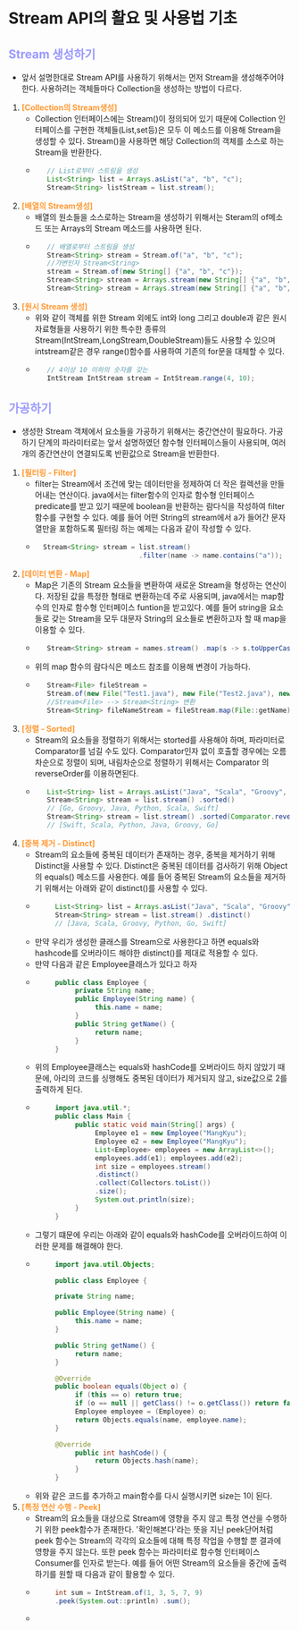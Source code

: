 # Stream API의 활요 및 사용법 기초
## __<span style="color:#9999ff">Stream 생성하기</span>__
- 앞서 설명한대로 Stream API를 사용하기 위해서는 먼저 Stream을 생성해주어야 한다. 사용하려는 객체들마다 Collection을 생성하는 방법이 다르다.
1. __<span style="color:#ff9933">[Collection의 Stream생성]</span>__
   - Collection 인터페이스에는 Stream()이 정의되어 있기 때문에 Collection 인터페이스를 구현한 객체들(List,set등)은 모두 이 메소드를 이용해 Stream을 생성할 수 있다. Stream()을 사용하면 해당 Collection의 객체를 소스로 하는 Stream을 반환한다.
   - ``` java 
        // List로부터 스트림을 생성 
        List<String> list = Arrays.asList("a", "b", "c"); 
        Stream<String> listStream = list.stream();
2. __<span style="color:#ff9933">[배열의 Stream생성]</span>__
   - 배열의 원소들을 소스로하는 Stream을 생성하기 위해서는 Steram의 of메소드 또는 Arrays의 Stream 메소드를 사용하면 된다.
   - ``` java 
        // 배열로부터 스트림을 생성 
        Stream<String> stream = Stream.of("a", "b", "c"); 
        //가변인자 Stream<String> 
        stream = Stream.of(new String[] {"a", "b", "c"}); 
        Stream<String> stream = Arrays.stream(new String[] {"a", "b", "c"}); 
        Stream<String> stream = Arrays.stream(new String[] {"a", "b", "c"}, 0, 3); //end범위 포함 x
3. __<span style="color:#ff9933">[원시 Stream 생성]</span>__
   - 위와 같이 객체를 위한 Stream 외에도 int와 long 그리고 double과 같은 원시 자료형들을 사용하기 위한 특수한 종류의 Stream(IntStream,LongStream,DoubleStream)들도 사용할 수 있으며 intstream같은 경우 range()함수를 사용하여 기존의 for문을 대체할 수 있다.
   - ``` java 
        // 4이상 10 이하의 숫자를 갖는 
        IntStream IntStream stream = IntStream.range(4, 10);
## __<span style="color:#9999ff">가공하기</span>__
- 생성한 Stream 객체에서 요소들을 가공하기 위해서는 중간연산이 필요하다. 가공하기 단계의 파라미터로는 앞서 설명하였던 함수형 인터페이스들이 사용되며, 여러 개의 중간연산이 연결되도록 반환값으로 Stream을 반환한다.
1. __<span style="color:#ff9933">[필터링 - Filter]</span>__
   - filter는 Stream에서 조건에 맞는 데이터만을 정제하여 더 작은 컬렉션을 만들어내는 연산이다. java에서는 filter함수의 인자로 함수형 인터페이스 predicate를 받고 있기 때문에 boolean을 반환하는 람다식을 작성하여 filter함수를 구현할 수 있다. 예를 들어 어떤 String의 stream에서 a가 들어간 문자열만을 포함하도록 필터링 하는 예제는 다음과 같이 작성할 수 있다.
    - ``` java
        Stream<String> stream = list.stream() 
                                .filter(name -> name.contains("a"));
2. __<span style="color:#ff9933">[데이터 변환 - Map]</span>__
   - Map은 기존의 Stream 요소들을 변환하여 새로운 Stream을 형성하는 연산이다. 저장된 값을 특정한 형태로 변환하는데 주로 사용되며, java에서는 map함수의 인자로 함수형 인터페이스 funtion을 받고있다. 예를 들어 string을 요소들로 갖는 Stream을 모두 대문자 String의 요소들로 변환하고자 할 때 map을 이용할 수 있다.
   - ``` java 
        Stream<String> stream = names.stream() .map(s -> s.toUpperCase());
   - 위의 map 함수의 람다식은 메소드 참조를 이용해 변경이 가능하다.
   - ``` java 
        Stream<File> fileStream = 
        Stream.of(new File("Test1.java"), new File("Test2.java"), new File("Test3.java")); 
        //Stream<File> --> Stream<String> 변환 
        Stream<String> fileNameStream = fileStream.map(File::getName);
3. __<span style="color:#ff9933">[정렬 - Sorted]</span>__
   - Stream의 요소들을 정렬하기 위해서는 storted를 사용해야 하며, 파라미터로 Comparator를 넘길 수도 있다. Comparator인자 없이 호출할 경우에는 오름차순으로 정렬이 되며, 내림차순으로 정렬하기 위해서는 Comparator 의 reverseOrder를 이용하면된다.
   - ``` java
        List<String> list = Arrays.asList("Java", "Scala", "Groovy", "Python", "Go", "Swift"); 
        Stream<String> stream = list.stream() .sorted() 
        // [Go, Groovy, Java, Python, Scala, Swift] 
        Stream<String> stream = list.stream() .sorted(Comparator.reverseOrder()) 
        // [Swift, Scala, Python, Java, Groovy, Go]
4. __<span style="color:#ff9933">[중복 제거 - Distinct]</span>__
   - Stream의 요소들에 중복된 데이터가 존재하는 경우, 중복을 제거하기 위해 Distinct을 사용할 수 있다. Distinct은 중복된 데이터를 검사하기 위해 Object의 equals() 메소드를 사용한다. 예를 들어 중복된 Stream의 요소들을 제거하기 위해서는 아래와 같이 distinct()를 사용할 수 있다.
   - ``` java
          List<String> list = Arrays.asList("Java", "Scala", "Groovy", "Python", "Go", "Swift", "Java"); 
          Stream<String> stream = list.stream() .distinct() 
          // [Java, Scala, Groovy, Python, Go, Swift]
   - 만약 우리가 생성한 클래스를 Stream으로 사용한다고 하면 equals와 hashcode를 오버라이드 해야한 distinct()를 제대로 적용할 수 있다.
   - 만약 다음과 같은 Employee클래스가 있다고 하자
   - ``` java
          public class Employee { 
               private String name; 
               public Employee(String name) { 
                    this.name = name; 
               }
               public String getName() { 
                    return name; 
               } 
          }
   - 위의 Employee클래스는 equals와 hashCode를 오버라이드 하지 않았기 때문에, 아리의 코드를 싱행해도 중복된 데이터가 제거되지 않고, size값으로 2를 출력하게 된다.
   - ``` java
          import java.util.*; 
          public class Main { 
               public static void main(String[] args) { 
                    Employee e1 = new Employee("MangKyu"); 
                    Employee e2 = new Employee("MangKyu");
                    List<Employee> employees = new ArrayList<>();
                    employees.add(e1); employees.add(e2); 
                    int size = employees.stream()
                    .distinct()
                    .collect(Collectors.toList())
                    .size(); 
                    System.out.println(size); 
               } 
          }
   - 그렇기 떄문에 우리는 아래와 같이 equals와 hashCode를 오버라이드하여 이러한 문제를 해결해야 한다.
   - ``` java 
          import java.util.Objects;

          public class Employee {

          private String name;

          public Employee(String name) {
               this.name = name;
          }

          public String getName() {
               return name;
          }

          @Override
          public boolean equals(Object o) {
               if (this == o) return true;
               if (o == null || getClass() != o.getClass()) return false;
               Employee employee = (Employee) o;
               return Objects.equals(name, employee.name);
          }

          @Override
               public int hashCode() {
                    return Objects.hash(name);
               }
          }
   - 위와 같은 코드를 추가하고 main함수를 다시 실행시키면 size는 1이 된다.
5. __<span style="color:#ff9933">[특정 연산 수행 - Peek]</span>__
   - Stream의 요소들을 대상으로 Stream에 영향을 주지 않고 특정 연산을 수행하기 위한 peek함수가 존재한다. '확인해본다'라는 뜻을 지닌 peek단어처럼 peek 함수는 Stream의 각각의 요소들에 대해 특정 작업을 수행할 뿐 결과에 영향을 주지 않는다. 또한 peek 함수는 파라미터로 함수형 인터페이스 Consumer를 인자로 받는다. 예를 들어 어떤 Stream의 요소들을 중간에 출력하기를 원할 때 다음과 같이 활용할 수 있다.
   - ``` java 
          int sum = IntStream.of(1, 3, 5, 7, 9) 
          .peek(System.out::println) .sum();
   - 
